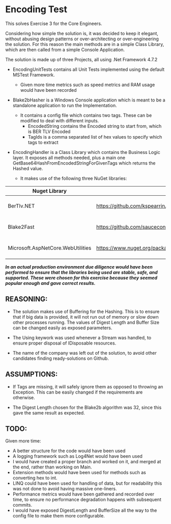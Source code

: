 # Encoding Test #

This solves Exercise 3 for the Core Engineers. 

Considering how simple the solution is, it was decided to keep it elegant, without abusing design patterns
or over-architecting or over-engineering the solution. For this reason the main methods are in a simple
Class Library, which are then called from a simple Console Application.

The solution is made up of three Projects, all using .Net Framework 4.7.2 

* EncodingUnitTests contains all Unit Tests implemented using the default MSTest Framework.
	* Given more time metrics such as speed metrics and RAM usage would have been recorded

* Blake2bHasher is a Windows Console application which is meant to be a standalone application to run the Implementation.
	* It contains a config file which contains two tags. These can be modified to deal with different inputs.
		* EncodedString contains the Encoded string to start from, which is BER TLV Encoded
		* TagIds is a comma separated list of hex values to specify which tags to extract

* EncodingHandler is a Class Library which contains the Business Logic layer. It exposes all methods needed,
plus a main one GetBase64HashFromEncodedStringForGivenTags which returns the Hashed value.
	* It makes use of the following three NuGet libraries:

Nuget Library | URL | License | Reason
------------- | ------------- | ------------- | -------------
BerTlv.NET  | https://github.com/kspearrin/BerTlv.NET | Free to use | This is used to parse the BerTlv String
Blake2Fast  | https://github.com/saucecontrol/Blake2Fast | MIT | This is used to Hash the code created.
Microsoft.AspNetCore.WebUtilities | https://www.nuget.org/packages/Microsoft.AspNetCore.WebUtilities/ | Apache License 2 | This is used to Base64URLEncode the resulting byte[]

 ___In an actual production environment due diligence would have been performed to ensure that the libraries being used are stable, safe, and supported. These were chosen for this exercise because they seemed popular enough and gave correct results.___



	
## REASONING: ##

* The solution makes use of Buffering for the Hashing. This is to ensure that if big data is provided, 
it will not run out of memory or slow down other processes running. The values of Digest Length and
Buffer Size can be changed easily as exposed parameters.

* The Using keywork was used whenever a Stream was handled, to ensure proper disposal of IDisposable resources.

* The name of the company was left out of the solution, to avoid other candidates finding ready-solutions on Github.


## ASSUMPTIONS: ##

* If Tags are missing, it will safely ignore them as opposed to throwing an Exception.
This can be easily changed if the requirements are otherwise.

* The Digest Length chosen for the Blake2b algorithm was 32, since this gave the same result as expected.


## TODO: ## 

Given more time:
	
* A better structure for the code would have been used
* A logging framework such as Log4Net would have been used
* I would have created a proper branch and worked on it, and merged at the end, rather than working on Main.
* Extension methods would have been used for methods such as converting hex to int.
* LINQ could have been used for handling of data, but for readability this was not done to avoid having massive one-liners.
* Performance metrics would have been gathered and recorded over time, to ensure no performance degradation happens with subsequent commits.
* I would have exposed DigestLength and BufferSize all the way to the config file to make them more configurable. 

